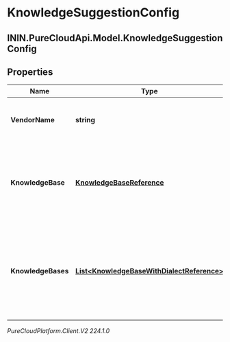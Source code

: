 # KnowledgeSuggestionConfig

## ININ.PureCloudApi.Model.KnowledgeSuggestionConfig

## Properties

|Name | Type | Description | Notes|
|------------ | ------------- | ------------- | -------------|
| **VendorName** | **string** | The name of vendor used for knowledge suggestions. | |
| **KnowledgeBase** | [**KnowledgeBaseReference**](KnowledgeBaseReference) | The ID of knowledge base to query when Genesys is the knowledge suggestions provider. | [optional] |
| **KnowledgeBases** | [**List&lt;KnowledgeBaseWithDialectReference&gt;**](KnowledgeBaseWithDialectReference) | The knowledge bases to query based on dialect, when Genesys is the knowledge suggestions provider. | [optional] |



_PureCloudPlatform.Client.V2 224.1.0_
